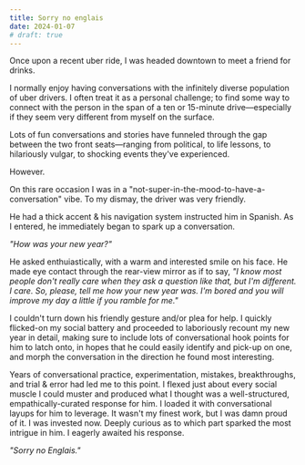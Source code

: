 ```yaml
---
title: Sorry no englais
date: 2024-01-07
# draft: true
---
```


Once upon a recent uber ride, I was headed downtown to meet a friend for drinks.

I normally enjoy having conversations with the infinitely diverse population of uber drivers. I often treat it as a personal challenge; to find some way to connect with the person in the span of a ten or 15-minute drive—especially if they seem very different from myself on the surface.

Lots of fun conversations and stories have funneled through the gap between the two front seats—ranging from political, to life lessons, to hilariously vulgar, to shocking events they've experienced.

However.

On this rare occasion I was in a "not-super-in-the-mood-to-have-a-conversation" vibe. To my dismay, the driver was very friendly.

He had a thick accent & his navigation system instructed him in Spanish. As I entered, he immediately began to spark up a conversation.

*"How was your new year?"*

He asked enthuiastically, with a warm and interested smile on his face. He made eye contact through the rear-view mirror as if to say, *"I know most people don't really care when they ask a question like that, but I'm different. I care. So, please, tell me how your new year was. I'm bored and you will improve my day a little if you ramble for me."* 

I couldn't turn down his friendly gesture and/or plea for help. I quickly flicked-on my social battery and proceeded to laboriously recount my new year in detail, making sure to include lots of conversational hook points for him to latch onto, in hopes that he could easily identify and pick-up on one, and morph the conversation in the direction he found most interesting.

Years of conversational practice, experimentation, mistakes, breakthroughs, and trial & error had led me to this point. I flexed just about every social muscle I could muster and produced what I thought was a well-structured, empathically-curated response for him. I loaded it with conversational layups for him to leverage. It wasn't my finest work, but I was damn proud of it. I was invested now. Deeply curious as to which part sparked the most intrigue in him. I eagerly awaited his response.

*"Sorry no Englais."*